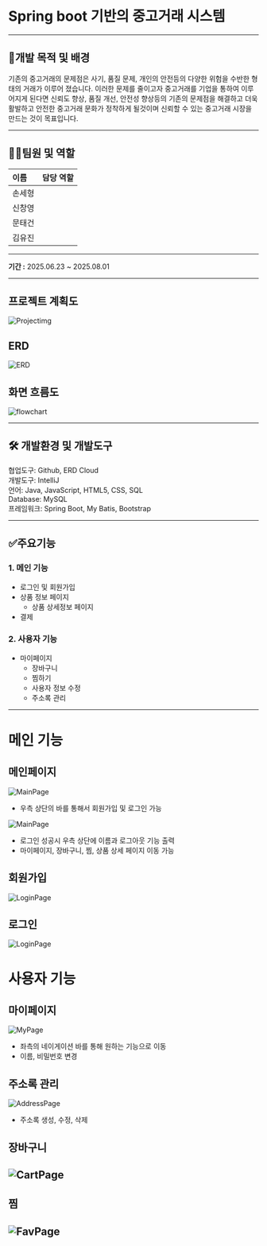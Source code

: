 # Spring boot 기반의 중고거래 시스템

***
## 📌개발 목적 및 배경
기존의 중고거래의 문제점은 사기, 품질 문제, 개인의 안전등의 다양한 위험을 수반한 형태의 거래가 이루어 졌습니다.
이러한 문제를 줄이고자 중고거래를 기업을 통하여 이루어지게 된다면 신뢰도 향상, 품질 개선, 안전성 향상등의 기존의 문제점을 해결하고
더욱 활발하고 안전한 중고거래 문화가 정착하게 될것이며 신뢰할 수 있는 중고거래 시장을 만드는 것이 목표입니다.

***
## 🧑‍💻팀원 및 역할
|이름| 담당 역할              |
|:----|:-------------------|
|손세형||
|신창영||
|문태건||
|김유진||
***
**기간 :**  2025.06.23 ~ 2025.08.01
***
## 프로젝트 계획도
![Projectimg](imgs/readme/project.png)

## ERD
![ERD](imgs/readme/ERD.png)

## 화면 흐름도
![flowchart](imgs/readme/flowchart.png)

***
## 🛠 개발환경 및 개발도구

협업도구: Github, ERD Cloud <br>
개발도구: IntelliJ <br>
언어: Java, JavaScript, HTML5, CSS, SQL <br>
Database: MySQL <br>
프레임워크: Spring Boot, My Batis, Bootstrap <br>
***
## ✅주요기능
### 1. 메인 기능
- 로그인 및 회원가입
- 상품 정보 페이지
    - 상품 상세정보 페이지
- 결제

### 2. 사용자 기능
- 마이페이지
    - 장바구니
    - 찜하기
    - 사용자 정보 수정
    - 주소록 관리

***
# 메인 기능
## 메인페이지
![MainPage](imgs/readme/MainPage.png)
- 우측 상단의 바를 통해서 회원가입 및 로그인 가능

![MainPage](imgs/readme/MainPageLogin.png)
- 로그인 성공시 우측 상단에 이름과 로그아웃 기능 출력
- 마이페이지, 장바구니, 찜, 상품 상세 페이지 이동 가능

## 회원가입
![LoginPage](imgs/readme/LoginPage.png)

## 로그인
![LoginPage](imgs/readme/LoginPage.png)

# 사용자 기능
## 마이페이지
![MyPage](imgs/readme/MyPage.png)
- 좌측의 네이게이션 바를 통해 원하는 기능으로 이동
- 이름, 비밀번호 변경

## 주소록 관리
![AddressPage](imgs/readme/AddressPage.png)
- 주소록 생성, 수정, 삭제

## 장바구니
![CartPage](imgs/readme/CartPage.png)
- 

## 찜
![FavPage](imgs/readme/FavPage.png)
- 

